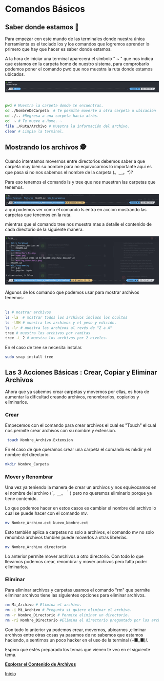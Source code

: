 # Comandos Básicos

## Saber donde estamos 📍

Para empezar con este mundo de las terminales donde nuestra única herramienta es el teclado los y los comandos que logremos aprender lo primero que hay que hacer es saber donde estamos.

A la hora de iniciar una terminal aparecerá el símbolo " ~ " que nos indica que estamos en la carpeta home de nuestro sistema, para comprobarlo podemos poner el comando pwd que nos muestra la ruta donde estamos ubicados.

![imagen](../Pictures/Home.png)

``` Bash

pwd # Muestra la carpeta donde te encuentras. 
cd ./NombreDeCarpeta  # Te permite moverte a otra carpeta u ubicación
cd ./.. #Regresa a una carpeta hacia atrás.  
cd  ~ # Te mueve a Home. ~
file ./Ruta/Archivo # Muestra la información del archivo.
clear # Limpia la terminal.

```

## Mostrando los archivos 🕵️

Cuando intentamos movernos entre directorios debemos saber a que carpeta muy bien su nombre para no equivocarnos lo importante aquí es que pasa si no nos sabemos el nombre de la carpeta (。﹏。*)?

Para eso tenemos el comando ls y tree que nos muestran las carpetas que tenemos.

![Ls en Directorio](../Pictures/Directory_ls.png)
a qui podemos ver como el comando ls entra en acción mostrando las carpetas que tenemos en la ruta.

mientras que el comando tree nos muestra mas a detalle el contenido de cada directorio de la siguiente manera.

![Tree en Directorio](./../Pictures/Tree.png)

Algunos de los comando que podemos usar para mostrar archivos tenemos:

```Bash

ls # mostrar archivos
ls -la  # mostrar todos los archivos incluso los ocultos
ls -lSH # muestra los archivos y el peso y edición.
ls -lr # muestra los archivos al revés de "Z a A"
tree # muestra los archivos por ramitas
tree -L 2 # muestra los archivos por 2 niveles.

```

En el caso de tree se necesita instalar.

```Bash
sudo snap install tree
```

## Las 3 Acciones Básicas : Crear, Copiar y Eliminar Archivos

Ahora que ya sabemos crear carpetas y movernos por ellas, es hora de aumentar la dificultad creando archivos, renombrarlos, copiarlos y eliminarlos.

### Crear

Empecemos con el comando para crear archivos el cual es "Touch" el cual nos permite crear archivos con su nombre y extension.

```Bash
 touch Nombre_Archivo.Extension
```

En el caso de que queramos crear una carpeta el comando es mkdir y el nombre del directorio.

```Bash
mkdir Nombre_Carpeta
```

### Mover y Renombrar

Una vez ya teniendo la manera de crear un archivos y nos equivocamos en el nombre del archivo (´。＿。｀) pero no queremos eliminarlo porque ya tiene contenido.

Lo que podemos hacer en estos casos es cambiar el nombre del archivo lo cual se puede hacer con el comando mv.

```Bash
mv Nombre_Archivo.ext Nuevo_Nombre.ext
```

Esto también aplica a carpetas no solo a archivos, el comando mv no solo renombra archivos también puede moverlos a otras librerías.

```Bash
mv Nombre_Archivo directorio 
```

Lo anterior permite mover archivos a otro directorio. Con todo lo que llevamos podemos crear, renombrar y mover archivos pero falta poder eliminarlos.

### Eliminar

Para eliminar archivos y carpetas usamos el comando "rm" que permite eliminar archivos tiene las siguientes opciones para eliminar archivos.

```Bash
rm Mi_Archivo # Elimina el archivo. 
rm -i Mi_Archivo # Pregunta si quiere eliminar el archivo.
rm -r Nombre_Directorio # Permite eliminar un directorio. 
rm -ri Nombre_Directorio #Elimina el directorio preguntado por los archivos que están dentro de la carpeta. 
```

Con todo lo anterior ya podemos crear, movernos, ubicarnos ,eliminar archivos entre otras cosas ya pasamos de no sabemos que estamos haciendo, a sentirnos un poco hacker en el uso de la terminal (⌐■_■)/.

Espero que estés preparado los temas que vienen te veo en el siguiente tema.

[**Explorar el Contenido de Archivos**](./Explorando_Contenido.md)

[Inicio](./README.md)
